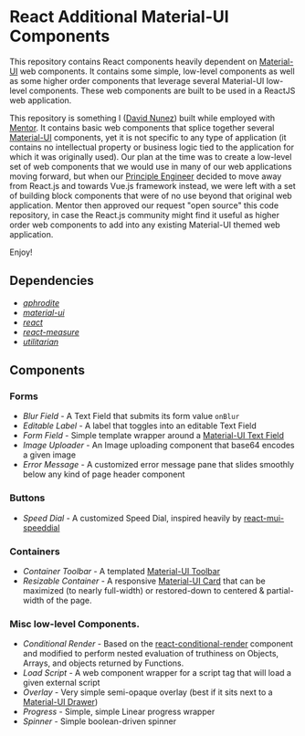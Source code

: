 # React Additional Material-UI Components

This repository contains React components heavily dependent on [Material-UI](https://github.com/callemall/material-ui) web components. It contains some simple, low-level components as well as some higher order components that leverage several Material-UI low-level components. These web components are built to be used in a ReactJS web application.

This repository is something I ([David Nunez](https://github.com/arizonatribe)) built while employed with [Mentor](https://www.mentor.com/). It contains basic web components that splice together several [Material-UI](https://github.com/callemall/material-ui) components, yet it is not specific to any type of application (it contains no intellectual property or business logic tied to the application for which it was originally used). Our plan at the time was to create a low-level set of web components that we would use in many of our web applications moving forward, but when our [Principle Engineer](https://github.com/sjmcdowall) decided to move away from React.js and towards Vue.js framework instead, we were left with a set of building block components that were of no use beyond that original web application. Mentor then approved our request "open source" this code repository, in case the React.js community might find it useful as higher order web components to add into any existing Material-UI themed web application.

Enjoy!

## Dependencies

* _[aphrodite](https://github.com/Khan/aphrodite)_
* _[material-ui](https://github.com/callemall/material-ui)_
* _[react](https://github.com/facebook/react)_
* _[react-measure](https://github.com/souporserious/react-measure)_
* _[utilitarian](https://github.com/arizonatribe/utilitarian)_

## Components

### Forms
* _Blur Field_ - A Text Field that submits its form value `onBlur`
* _Editable Label_ - A label that toggles into an editable Text Field
* _Form Field_ - Simple template wrapper around a [Material-UI Text Field](http://www.material-ui.com/#/components/text-field)
* _Image Uploader_ - An Image uploading component that base64 encodes a given image
* _Error Message_ - A customized error message pane that slides smoothly below any kind of page header component 

### Buttons

* _Speed Dial_ - A customized Speed Dial, inspired heavily by [react-mui-speeddial](https://github.com/jampy/react-mui-speeddial)

### Containers

* _Container Toolbar_ - A templated [Material-UI Toolbar](http://www.material-ui.com/#/components/toolbar)
* _Resizable Container_ - A responsive [Material-UI Card](http://www.material-ui.com/#/components/card) that can be maximized (to nearly full-width) or restored-down to centered & partial-width of the page.

### Misc low-level Components.

* _Conditional Render_ - Based on the [react-conditional-render](https://github.com/mathieuancelin/react-conditional-render) component and modified to perform nested evaluation of truthiness on Objects, Arrays, and objects returned by Functions.
* _Load Script_ - A web component wrapper for a script tag that will load a given external script
* _Overlay_ - Very simple semi-opaque overlay (best if it sits next to a [Material-UI Drawer](http://www.material-ui.com/#/components/drawer))
* _Progress_ - Simple, simple Linear progress wrapper
* _Spinner_ - Simple boolean-driven spinner 
